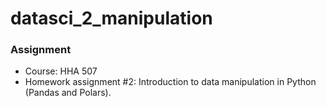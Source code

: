 # datasci_2_manipulation

### Assignment
- Course: HHA 507
- Homework assignment #2: Introduction to data manipulation in Python (Pandas and Polars).
